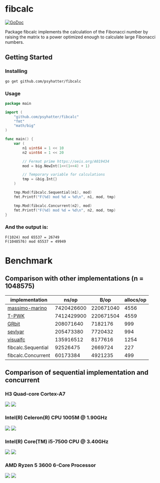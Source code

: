 # fibcalc
[![GoDoc](https://godoc.org/github.com/psyhatter/fibcalc?status.svg)](https://godoc.org/github.com/psyhatter/fibcalc)

Package fibcalc implements the calculation of the Fibonacci number by raising the matrix to a power optimized enough to calculate large Fibonacci numbers.

## Getting Started
### Installing
```
go get github.com/psyhatter/fibcalc
```

### Usage
```go
package main

import (
	"github.com/psyhatter/fibcalc"
	"fmt"
	"math/big"
)

func main() {
	var (
		n1 uint64 = 1 << 10
		n2 uint64 = 1 << 20

		// Fermat prime https://oeis.org/A019434
		mod = big.NewInt(1<<(1<<4) + 1)

		// Temporary variable for calculations
		tmp = &big.Int{}
	)

	tmp.Mod(fibcalc.Sequential(n1), mod)
	fmt.Printf("F(%d) mod %d = %d\n", n1, mod, tmp)

	tmp.Mod(fibcalc.Concurrent(n2), mod)
	fmt.Printf("F(%d) mod %d = %d\n", n2, mod, tmp)
}
```

### And the output is:
```
F(1024) mod 65537 = 26749
F(1048576) mod 65537 = 49949
```

# Benchmark
## Comparison with other implementations (n = 1048575)
|implementation|ns/op|B/op|allocs/op|
|---|---|---|---|
|[massimo-marino](https://github.com/massimo-marino/go-fibonacci)|7420426600|220671040|4556|
|[T-PWK](https://github.com/T-PWK/go-fibonacci)|7412429900|220671504|4559|
|[GRbit](https://github.com/GRbit/fib)|208071640|7182176|999|
|[sevlyar](https://github.com/sevlyar/fibonacci)|205473380|7720432|994|
|[visualfc](https://github.com/visualfc/fibutil)|135916512|8177616|1254|
|fibcalc.Sequential|92526475|2669724|227|
|fibcalc.Concurrent|60173384|4921235|499|

## Comparison of sequential implementation and concurrent
### H3 Quad-core Cortex-A7
![](https://github.com/psyhatter/fibcalc/blob/master/graphs/H3%20Quad-core%20Cortex-A7/0-60000.PNG?raw=true)
![](https://github.com/psyhatter/fibcalc/blob/master/graphs/H3%20Quad-core%20Cortex-A7/0-15000000.PNG?raw=true)

### Intel(R) Celeron(R) CPU 1005M @ 1.90GHz
![](https://github.com/psyhatter/fibcalc/blob/master/graphs/Intel(R)%20Celeron(R)%20CPU%201005M%20@%201.90GHz/0-60000.PNG?raw=true)
![](https://github.com/psyhatter/fibcalc/blob/master/graphs/Intel(R)%20Celeron(R)%20CPU%201005M%20@%201.90GHz/0-15000000.PNG?raw=true)

### Intel(R) Core(TM) i5-7500 CPU @ 3.40GHz
![](https://github.com/psyhatter/fibcalc/blob/master/graphs/Intel(R)%20Core(TM)%20i5-7500%20CPU%20@%203.40GHz/0-125000.PNG?raw=true)
![](https://github.com/psyhatter/fibcalc/blob/master/graphs/Intel(R)%20Core(TM)%20i5-7500%20CPU%20@%203.40GHz/0-15000000.PNG?raw=true)

### AMD Ryzen 5 3600 6-Core Processor
![](https://github.com/psyhatter/fibcalc/blob/master/graphs/AMD%20Ryzen%205%203600%206-Core%20Processor/0-125000.PNG?raw=true)
![](https://github.com/psyhatter/fibcalc/blob/master/graphs/AMD%20Ryzen%205%203600%206-Core%20Processor/0-15000000.PNG?raw=true)